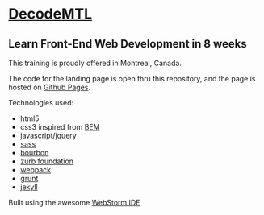 # [DecodeMTL](http://www.decodemtl.com)
## Learn Front-End Web Development in 8 weeks
This training is proudly offered in Montreal, Canada.

The code for the landing page is open thru this repository, and the page is hosted on [Github Pages](https://pages.github.com/).

Technologies used:
* html5
* css3 inspired from [BEM](https://bem.info/)
* javascript/jquery
* [sass](http://sass-lang.com/)
* [bourbon](http://bourbon.io/)
* [zurb foundation](http://foundation.zurb.com/)
* [webpack](http://webpack.github.io/)
* [grunt](http://gruntjs.com/)
* [jekyll](http://jekyllrb.com/)


Built using the awesome [WebStorm IDE](http://www.jetbrains.com/webstorm/)
